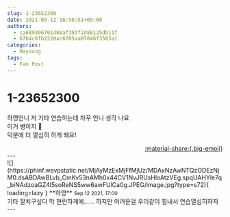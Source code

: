 ```yaml
---
slug: 1-23652300
date: 2021-09-12 16:58:51+09:00
authors:
  - ca689406701488af393f2d88125db11f
  - 67b4c6fb2220ac6705aa97046f3503a1
categories:
  - Hayoung
tags:
  - Fan Post
---
```


# 1-23652300

<div class="post-container" markdown="1">
<div class="content-container md-sidebar__scrollwrap" markdown="1">

하영언니 저 기타 연습하는데 자꾸 언니 생각 나요 <br>이거 병이지 🙈<br>덕분에 더 열심히 하게 돼요!

</div>
</div>

<div style="text-align: right;" markdown="1">
<a href="https://weverse.io/fromis9/fanpost/1-23652300" style="text-align: right;">:material-share:{.big-emoji}</a>
</div>
---

<div class="comments-container md-sidebar__scrollwrap" markdown="1">
<div class="comment" markdown="1">
<div class='id-container' markdown="1">
![](https://phinf.wevpstatic.net/MjAyMzExMjFfMjUz/MDAxNzAwNTQzODEzNjM0.dsABDAwBLvb_CmKv53nAMh0x44CV1NvJRUsHloAtzVEg.spqUAHYle7q_biNAdzoaGZ4l5soReNS5ww6awFUlCa0g.JPEG/image.jpg?type=s72){ loading=lazy }
**<span class="artist">하영</span>** <small>Sep 12 2021, 17:00</small><br>
</div>
<div class='comment-body' markdown="1">
기타 잘치구싶다 막 현란하게에...... 하지만 어려운걸 우리같이 힘내서 연습열심히하자
</div>
</div>
</div>
---
